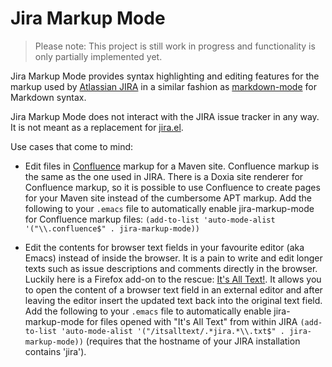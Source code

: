 Jira Markup Mode
================

> Please note: This project is still work in progress and
> functionality is only partially implemented yet.

Jira Markup Mode provides syntax highlighting and editing features for
the markup used by [Atlassian JIRA][jira] in a similar fashion as
[markdown-mode][mdmode] for Markdown syntax.

Jira Markup Mode does not interact with the JIRA issue tracker in any
way.  It is not meant as a replacement for [jira.el][jirael].

Use cases that come to mind:

* Edit files in [Confluence][confl] markup for a Maven site.
  Confluence markup is the same as the one used in JIRA.  There is a
  Doxia site renderer for Confluence markup, so it is possible to use
  Confluence to create pages for your Maven site instead of the
  cumbersome APT markup. Add the following to your `.emacs` file to
  automatically enable jira-markup-mode for Confluence markup files:
  `(add-to-list 'auto-mode-alist '("\\.confluence$"
  . jira-markup-mode))`

* Edit the contents for browser text fields in your favourite editor
  (aka Emacs) instead of inside the browser.  It is a pain to write
  and edit longer texts such as issue descriptions and comments
  directly in the browser.  Luckily here is a Firefox add-on to the
  rescue: [It's All Text!][atxt].  It allows you to open the content
  of a browser text field in an external editor and after leaving the
  editor insert the updated text back into the original text
  field. Add the following to your `.emacs` file to automatically
  enable jira-markup-mode for files opened with "It's All Text" from
  within JIRA `(add-to-list 'auto-mode-alist
  '("/itsalltext/.*jira.*\\.txt$" . jira-markup-mode))` (requires that
  the hostname of your JIRA installation contains 'jira').


[jira]: http://www.atlassian.com/software/jira/overview/
[mdmode]: http://jblevins.org/projects/markdown-mode/
[jirael]: http://emacswiki.org/emacs/jira.el
[confl]: http://www.atlassian.com/software/confluence/overview/
[atxt]: https://addons.mozilla.org/en-US/firefox/addon/its-all-text/

